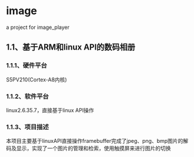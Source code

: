 # image
a project for image_player



## 1.1、基于ARM和linux API的数码相册

### 1.1.1、硬件平台

S5PV210(Cortex-A8内核)

### 1.1.2、软件平台

linux2.6.35.7，直接基于linux API操作

### 1.1.3、项目描述

本项目主要基于linuxAPI直接操作framebuffer完成了jpeg、png、bmp图片的解码及显示，实现了一个图片的管理和检索，使用触摸屏来进行图片的切换
